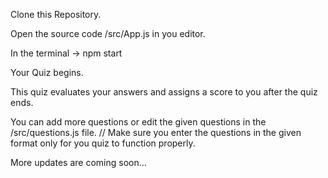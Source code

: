 Clone this Repository.

Open the source code  /src/App.js in you editor.

In the terminal -> npm start

Your Quiz begins.

This quiz evaluates your answers and assigns a score to you after the quiz ends.

You can add more questions or edit the given questions in the /src/questions.js file.
// Make sure you enter the questions in the given format only for you quiz to function properly.

More updates are coming soon...
